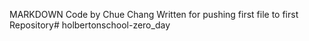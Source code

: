 
MARKDOWN
Code by Chue Chang
Written for pushing first file to first Repository# holbertonschool-zero_day
